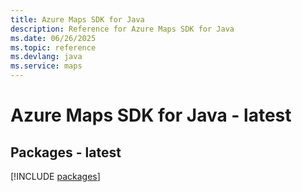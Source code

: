 ```yaml
---
title: Azure Maps SDK for Java
description: Reference for Azure Maps SDK for Java
ms.date: 06/26/2025
ms.topic: reference
ms.devlang: java
ms.service: maps
---
```

# Azure Maps SDK for Java - latest
## Packages - latest
[!INCLUDE [packages](maps-index.md)]